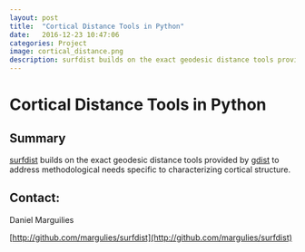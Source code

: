 ```yaml
---
layout: post
title:  "Cortical Distance Tools in Python"
date:   2016-12-23 10:47:06
categories: Project
image: cortical_distance.png
description: surfdist builds on the exact geodesic distance tools provided by gdist
---
```

# Cortical Distance Tools in Python

## Summary

[surfdist](https://github.com/NeuroanatomyAndConnectivity/surfdist) builds on the exact geodesic distance tools provided by [gdist](https://github.com/the-virtual-brain/tvb-geodesic) to address methodological needs specific to characterizing cortical structure.

## Contact:
Daniel Marguilies

[http://github.com/margulies/surfdist](http://github.com/margulies/surfdist)
